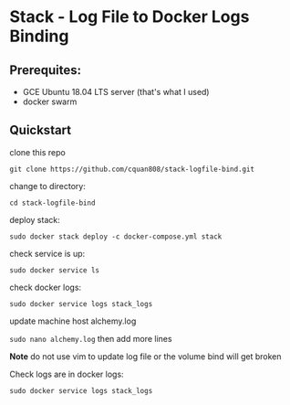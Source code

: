 # Stack - Log File to Docker Logs Binding

## Prerequites:

- GCE Ubuntu 18.04 LTS server (that's what I used)
- docker swarm

## Quickstart

clone this repo

`git clone https://github.com/cquan808/stack-logfile-bind.git`

change to directory:

`cd stack-logfile-bind`

deploy stack:

`sudo docker stack deploy -c docker-compose.yml stack`

check service is up:

`sudo docker service ls`

check docker logs:

`sudo docker service logs stack_logs`

update machine host alchemy.log

`sudo nano alchemy.log` then add more lines

**Note** do not use vim to update log file or the volume bind will get broken

Check logs are in docker logs:

`sudo docker service logs stack_logs`
